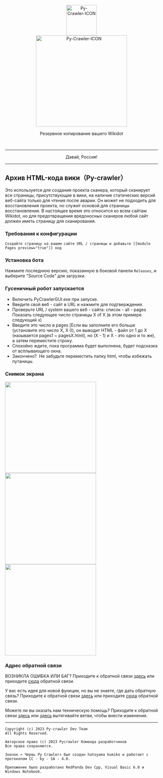 <div class="center" align="center">
  <a href="#">
    <img alt="Py-Crawler-ICON" src="https://helloosdisk.wikidot.com/local--files/file:github/Pyc" width="100px">
  </a><br/>
  <img alt="Py-Crawler-ICON" src="https://helloosdisk.wikidot.com/local--files/file:github/pyctext.png" width="300px">
  <p>Резервное копирование вашего Wikidot</p>
  <img alt="" src="https://img.shields.io/github/license/HelloOSMe/Py-crawler">&nbsp;&nbsp;<img alt="" src="https://img.shields.io/github/v/release/HelloOSMe/Py-Crawler?include_prereleases">&nbsp;&nbsp;<img alt="" src="https://img.shields.io/github/stars/HelloOSMe/Py-crawler">
</div>

-----------
<p align="center">Давай, Россия!</p>
 
----------
## Архив HTML-кода вики（Py-crawler）

Это используется для создания проекта сканера, который сканирует все страницы, присутствующие в вики, на наличие статических версий веб-сайта только для чтения после аварии. Он может не подходить для восстановления проекта, но служит основой для страницы восстановления.
В настоящее время это относится ко всем сайтам Wikidot, но для предотвращения вредоносных сканеров любой сайт должен иметь страницу для сканирования.

### **Требования к конфигурации**
```
Создайте страницу на вашем сайте URL / страницы и добавьте [[module Pages preview="true"]] код
```

### **Установка бота**
 Нажмите последнюю версию, показанную в боковой панели `Releases`, и выберите "Source Code" для загрузки. 

### **Гусеничный робот запускается**
* Включить PyCrawlerGUI.exe при запуске. 
* Введите свой веб - сайт в URL и нажмите для подтверждения. 
* Проверьте URL / system вашего веб - сайта: список - all - pages Показать следующее число страницы X of X (в этом примере следующий x) 
* Введите это число в pages [Если вы заполните его больше (установите это число X, X 0), он выводит HTML - файл от 1 до X (называется pages1 ~ pagesX.html), но (X - 1) и X - это одно и то же), а затем переместите строку. 
* Спокойно ждите, пока программа будет выполнена, будет подсказка от всплывающего окна. 
* Закончено?  Не забудьте переместить папку html, чтобы избежать путаницы. 

### **Снимок экрана**
<img alt="" src="https://s1.ax1x.com/2023/02/20/pSXVpQJ.jpg" width="300px">  
<img alt="" src="https://s1.ax1x.com/2023/02/20/pSXExWF.jpg" width="300px">  
<img alt="" src="https://s1.ax1x.com/2023/02/20/pSXEzz4.jpg" width="300px">

### **Адрес обратной связи**
ВОЗНИКЛА ОШИБКА ИЛИ БАГ? Приходите к обратной связи [здесь](http://ld-private-website.wikidot.com/forum/c-7602918/pyc) или приходите [сюда](https://github.com/HelloOSMe/Py-crawler/issues) обратной связи.

У вас есть идея для новой функции, но вы не знаете, где дать обратную связь? Приходите к обратной связи [здесь](http://ld-private-website.wikidot.com/forum/t-15402049/pyc-1-1-0-1-9) или приходите [сюда](https://github.com/HelloOSMe/Py-crawler/issues) обратной связи.

Можете ли вы оказать нам техническую помощь? Приходите к обратной связи [здесь](http://ld-private-website.wikidot.com/forum/c-7602920/) или [здесь](https://github.com/HelloOSMe/Py-crawler/fork) вытягивайте ветви, чтобы внести изменения.

----------
```
Copyright (c) 2023 Py-crawler Dev Team
All Rights Reserved.

Авторское право (c) 2023 Pycrawler Команда разработчиков
Все права сохраняются.

Значок « Червь Py Crawler» был создан hatoyama kumiko и работает с протоколом CC - by - SA - 4.0.

Приложение было разработано RedPanda Dev Cpp, Visual Basic 6.0 и Windows Notebook.
```
